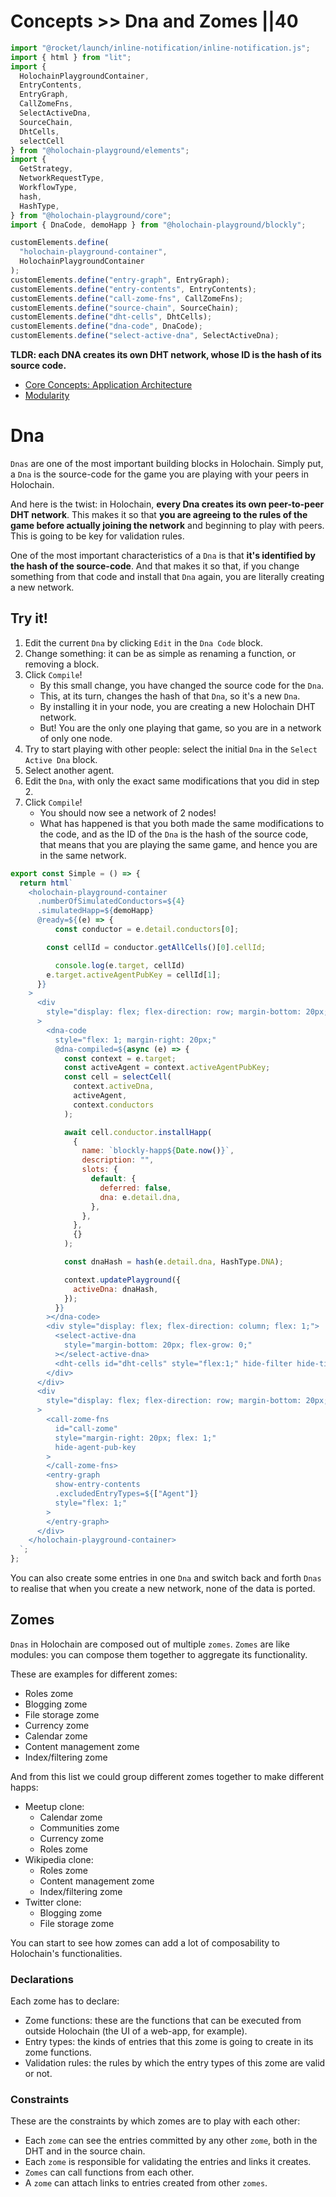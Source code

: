 # Concepts >> Dna and Zomes ||40

```js script
import "@rocket/launch/inline-notification/inline-notification.js";
import { html } from "lit";
import {
  HolochainPlaygroundContainer,
  EntryContents,
  EntryGraph,
  CallZomeFns,
  SelectActiveDna,
  SourceChain,
  DhtCells,
  selectCell
} from "@holochain-playground/elements";
import {
  GetStrategy,
  NetworkRequestType,
  WorkflowType,
  hash,
  HashType,
} from "@holochain-playground/core";
import { DnaCode, demoHapp } from "@holochain-playground/blockly";

customElements.define(
  "holochain-playground-container",
  HolochainPlaygroundContainer
);
customElements.define("entry-graph", EntryGraph);
customElements.define("entry-contents", EntryContents);
customElements.define("call-zome-fns", CallZomeFns);
customElements.define("source-chain", SourceChain);
customElements.define("dht-cells", DhtCells);
customElements.define("dna-code", DnaCode);
customElements.define("select-active-dna", SelectActiveDna);
```

**TLDR: each DNA creates its own DHT network, whose ID is the hash of its source code.**

<inline-notification type="tip" title="Useful reads">
<ul>
<li><a href="https://developer.holochain.org/concepts/2_application_architecture/">Core Concepts: Application Architecture</a></li>
<li><a href="https://en.wikipedia.org/wiki/Modularity">Modularity</a></li>
</ul>
</inline-notification>

# Dna

`Dnas` are one of the most important building blocks in Holochain. Simply put, a `Dna` is the source-code for the game you are playing with your peers in Holochain.

And here is the twist: in Holochain, **every Dna creates its own peer-to-peer DHT network**. This makes it so that **you are agreeing to the rules of the game before actually joining the network** and beginning to play with peers. This is going to be key for validation rules.

One of the most important characteristics of a `Dna` is that **it's identified by the hash of the source-code**. And that makes it so that, if you change something from that code and install that `Dna` again, you are literally creating a new network.

## Try it!

1. Edit the current `Dna` by clicking `Edit` in the `Dna Code` block.
2. Change something: it can be as simple as renaming a function, or removing a block.
3. Click `Compile`!
   - By this small change, you have changed the source code for the `Dna`.
   - This, at its turn, changes the hash of that `Dna`, so it's a new `Dna`.
   - By installing it in your node, you are creating a new Holochain DHT network.
   - But! You are the only one playing that game, so you are in a network of only one node.
4. Try to start playing with other people: select the initial `Dna` in the `Select Active Dna` block.
5. Select another agent.
6. Edit the `Dna`, with only the exact same modifications that you did in step 2.
7. Click `Compile`!
   - You should now see a network of 2 nodes! 
   - What has happened is that you both made the same modifications to the code, and as the ID of the `Dna` is the hash of the source code, that means that you are playing the same game, and hence you are in the same network.

```js story
export const Simple = () => {
  return html`
    <holochain-playground-container
      .numberOfSimulatedConductors=${4}
      .simulatedHapp=${demoHapp}
      @ready=${(e) => {
          const conductor = e.detail.conductors[0];

        const cellId = conductor.getAllCells()[0].cellId;

          console.log(e.target, cellId)
        e.target.activeAgentPubKey = cellId[1];
      }}
    >
      <div
        style="display: flex; flex-direction: row; margin-bottom: 20px; height: 600px;"
      >
        <dna-code
          style="flex: 1; margin-right: 20px;"
          @dna-compiled=${async (e) => {
            const context = e.target;
            const activeAgent = context.activeAgentPubKey;
            const cell = selectCell(
              context.activeDna,
              activeAgent,
              context.conductors
            );

            await cell.conductor.installHapp(
              {
                name: `blockly-happ${Date.now()}`,
                description: "",
                slots: {
                  default: {
                    deferred: false,
                    dna: e.detail.dna,
                  },
                },
              },
              {}
            );

            const dnaHash = hash(e.detail.dna, HashType.DNA);

            context.updatePlayground({
              activeDna: dnaHash,
            });
          }}
        ></dna-code>
        <div style="display: flex; flex-direction: column; flex: 1;">
          <select-active-dna
            style="margin-bottom: 20px; flex-grow: 0;"
          ></select-active-dna>
          <dht-cells id="dht-cells" style="flex:1;" hide-filter hide-time-controller></dht-cells>
        </div>
      </div>
      <div
        style="display: flex; flex-direction: row; margin-bottom: 20px; height: 350px;"
      >
        <call-zome-fns
          id="call-zome"
          style="margin-right: 20px; flex: 1;"
          hide-agent-pub-key
        >
        </call-zome-fns>
        <entry-graph
          show-entry-contents
          .excludedEntryTypes=${["Agent"]}
          style="flex: 1;"
        >
        </entry-graph>
      </div>
    </holochain-playground-container>
  `;
};
```

You can also create some entries in one `Dna` and switch back and forth `Dnas` to realise that when you create a new network, none of the data is ported.

## Zomes

`Dnas` in Holochain are composed out of multiple `zomes`. `Zomes` are like modules: you can compose them together to aggregate its functionality.

These are examples for different zomes:

- Roles zome
- Blogging zome
- File storage zome
- Currency zome
- Calendar zome
- Content management zome
- Index/filtering zome

And from this list we could group different zomes together to make different happs:

- Meetup clone:
  - Calendar zome
  - Communities zome
  - Currency zome
  - Roles zome
- Wikipedia clone:
  - Roles zome
  - Content management zome 
  - Index/filtering zome
- Twitter clone:
  - Blogging zome
  - File storage zome

You can start to see how zomes can add a lot of composability to Holochain's functionalities.

### Declarations

Each zome has to declare:

- Zome functions: these are the functions that can be executed from outside Holochain (the UI of a web-app, for example).
- Entry types: the kinds of entries that this zome is going to create in its zome functions.
- Validation rules: the rules by which the entry types of this zome are valid or not.

### Constraints

These are the constraints by which zomes are to play with each other:

- Each `zome` can see the entries committed by any other `zome`, both in the DHT and in the source chain.
- Each `zome` is responsible for validating the entries and links it creates.
- `Zomes` can call functions from each other.
- A `zome` can attach links to entries created from other `zomes`.
